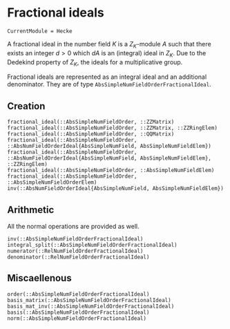 # Fractional ideals
```@meta
CurrentModule = Hecke
```


A fractional ideal in the number field $K$ is a $Z_K$-module $A$
such that there exists an integer $d>0$ which $dA$ is an (integral) ideal
in $Z_K$. Due to the Dedekind property of $Z_K$, the ideals for a
multiplicative group.

Fractional ideals are represented as an integral ideal and an additional
denominator. They are of type `AbsSimpleNumFieldOrderFractionalIdeal`.

## Creation

```@docs; canonical=false
fractional_ideal(::AbsSimpleNumFieldOrder, ::ZZMatrix)
fractional_ideal(::AbsSimpleNumFieldOrder, ::ZZMatrix, ::ZZRingElem)
fractional_ideal(::AbsSimpleNumFieldOrder, ::QQMatrix)
fractional_ideal(::AbsSimpleNumFieldOrder, ::AbsNumFieldOrderIdeal{AbsSimpleNumField, AbsSimpleNumFieldElem})
fractional_ideal(::AbsSimpleNumFieldOrder, ::AbsNumFieldOrderIdeal{AbsSimpleNumField, AbsSimpleNumFieldElem}, ::ZZRingElem)
fractional_ideal(::AbsSimpleNumFieldOrder, ::AbsSimpleNumFieldElem)
fractional_ideal(::AbsSimpleNumFieldOrder, ::AbsSimpleNumFieldOrderElem)
inv(::AbsNumFieldOrderIdeal{AbsSimpleNumField, AbsSimpleNumFieldElem})
```

## Arithmetic

All the normal operations are provided as well.

```@docs; canonical=false
inv(::AbsSimpleNumFieldOrderFractionalIdeal)
integral_split(::AbsSimpleNumFieldOrderFractionalIdeal)
numerator(::RelNumFieldOrderFractionalIdeal)
denominator(::RelNumFieldOrderFractionalIdeal)
```

## Miscaellenous

```@docs; canonical=false
order(::AbsSimpleNumFieldOrderFractionalIdeal)
basis_matrix(::AbsSimpleNumFieldOrderFractionalIdeal)
basis_mat_inv(::AbsSimpleNumFieldOrderFractionalIdeal)
basis(::AbsSimpleNumFieldOrderFractionalIdeal)
norm(::AbsSimpleNumFieldOrderFractionalIdeal)
```

